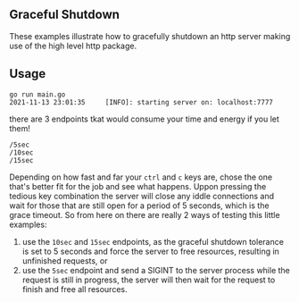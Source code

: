 ## Graceful Shutdown

These examples illustrate how to gracefully shutdown an http server making use of the high level http package.

## Usage

```console
go run main.go
2021-11-13 23:01:35     [INFO]: starting server on: localhost:7777 
```

there are 3 endpoints tkat would consume your time and energy if you let them!

```
/5sec
/10sec
/15sec
```

Depending on how fast and far your `ctrl` and `c` keys are, chose the one that's better fit for the job and see what happens. Uppon pressing the tedious key combination the server will close any iddle connections and wait for those that are still open for a period of 5 seconds, which is the grace timeout. So from here on there are really 2 ways of testing this little examples:

1. use the `10sec` and `15sec` endpoints, as the graceful shutdown tolerance is set to 5 seconds and force the server to free resources, resulting in unfinished requests, or
2. use the `5sec` endpoint and send a SIGINT to the server process while the request is still in progress, the server will then wait for the request to finish and free all resources.
